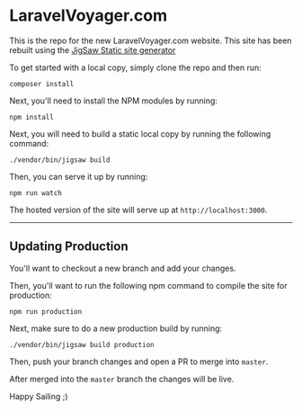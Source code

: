 # LaravelVoyager.com

This is the repo for the new LaravelVoyager.com website. This site has been rebuilt using the [JigSaw Static site generator](https://jigsaw.tighten.co/)

To get started with a local copy, simply clone the repo and then run:

```
composer install
```

Next, you'll need to install the NPM modules by running:

```
npm install
```

Next, you will need to build a static local copy by running the following command:

```
./vendor/bin/jigsaw build
```

Then, you can serve it up by running:

```
npm run watch
```

The hosted version of the site will serve up at `http://localhost:3000`.

---

## Updating Production

You'll want to checkout a new branch and add your changes.

Then, you'll want to run the following npm command to compile the site for production:

```
npm run production
```

Next, make sure to do a new production build by running:

```
./vendor/bin/jigsaw build production
```

Then, push your branch changes and open a PR to merge into `master`.

After merged into the `master` branch the changes will be live.

Happy Sailing ;)
